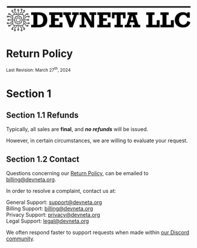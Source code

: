 ![Devneta LLC Banner](/main/assets/png/blackbanner.png)


# Return Policy
<small>Last Revision: March 27<sup>th</sup>, 2024</small> <br />

# Section 1

## Section 1.1 Refunds

Typically, all sales are **final**, and **_no refunds_** will be issued. <br />

However, in certain circumstances, we are willing to evaluate your request. <br />

## Section 1.2 Contact

Questions concerning our [Return Policy](#return-policy), can be emailed to <billing@devneta.org>.

In order to resolve a complaint, contact us at: <br />

General Support: <support@devneta.org> <br />
Billing Support: <billing@devneta.org> <br />
Privacy Support: <privacy@devneta.org> <br />
Legal Support: <legal@devneta.org> <br />

We often respond faster to support requests when made within [our Discord community](https://discord.devneta.org). <br />
